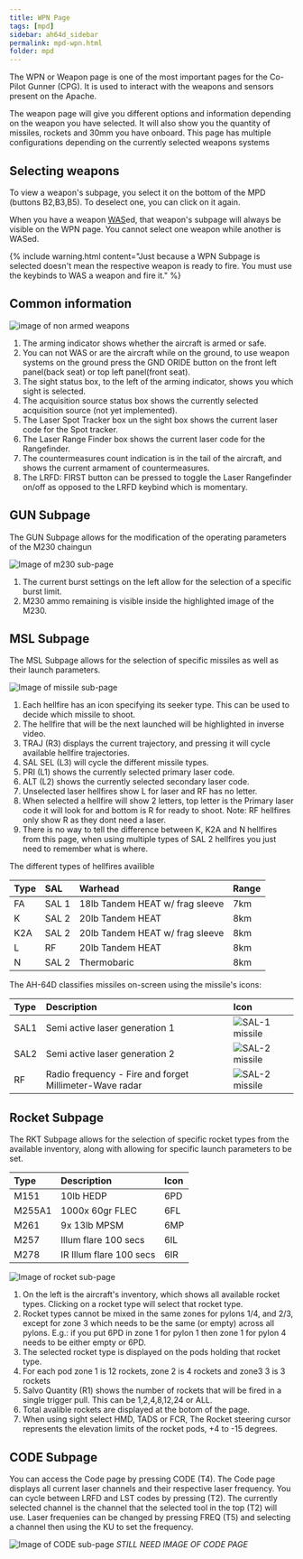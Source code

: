 ```yaml
---
title: WPN Page
tags: [mpd]
sidebar: ah64d_sidebar
permalink: mpd-wpn.html
folder: mpd
---
```


The WPN or Weapon page is one of the most important pages for the Co-Pilot Gunner (CPG). It is used to interact with the weapons and sensors present on the Apache.

The weapon page will give you different options and information depending on the weapon you have selected. It will also show you the quantity of missiles, rockets and 30mm you have onboard. This page has multiple configurations depending on the currently selected weapons systems

## Selecting weapons

To view a weapon's subpage, you select it on the bottom of the MPD (buttons B2,B3,B5). To deselect one, you can click on it again.

When you have a weapon [WAS](weapons-was.html)ed, that weapon's subpage will always be visible on the WPN page. You cannot select one weapon while another is WASed.

{% include warning.html content="Just because a WPN Subpage is selected doesn't mean the respective weapon is ready to fire. You must use the keybinds to WAS a weapon and fire it." %}

## Common information

![image of non armed weapons](/images/mpd/annot_page_wpn_safe.png)

1. The arming indicator shows whether the aircraft is armed or safe.
2. You can not WAS or are the aircraft while on the ground, to use weapon systems on the ground press the GND ORIDE button on the front left panel(back seat) or top left panel(front seat).
3. The sight status box, to the left of the arming indicator, shows you which sight is selected.
4. The acquisition source status box shows the currently selected acquisition source (not yet implemented).
5. The Laser Spot Tracker box un the sight box shows the current laser code for the Spot tracker.
6. The Laser Range Finder box shows the current laser code for the Rangefinder.
7. The countermeasures count indication is in the tail of the aircraft, and shows the current armament of countermeasures.
8. The LRFD: FIRST button can be pressed to toggle the Laser Rangefinder on/off as opposed to the LRFD keybind which is momentary.

## GUN Subpage

The GUN Subpage allows for the modification of the operating parameters of the M230 chaingun

![Image of m230 sub-page](/images/mpd/annot_page_wpn_m230.png)

1. The current burst settings on the left allow for the selection of a specific burst limit.
2. M230 ammo remaining is visible inside the highlighted image of the M230.

## MSL Subpage

The MSL Subpage allows for the selection of specific missiles as well as their launch parameters.

![Image of missile sub-page](/images/mpd/annot_page_wpn_msl.png)

1. Each hellfire has an icon specifying its seeker type. This can be used to decide which missile to shoot.
2. The hellfire that will be the next launched will be highlighted in inverse video.
3. TRAJ (R3) displays the current trajectory, and pressing it will cycle available hellfire trajectories.
4. SAL SEL (L3) will cycle the different missile types.
5. PRI (L1) shows the currently selected primary laser code. 
6. ALT (L2) shows the currently selected secondary laser code.
7. Unselected laser hellfires show L for laser and RF has no letter.
8. When selected a hellfire will show 2 letters, top letter is the Primary laser code it will look for and bottom is R for ready to shoot. Note: RF hellfires only show R as they dont need a laser.
9. There is no way to tell the difference between K, K2A and N hellfires from this page, when using multiple types of SAL 2 hellfires you just need to remember what is where.

The different types of hellfires availible

| Type | SAL | Warhead | Range | 
| :-- | :-- | :-- | :-- |
| FA | SAL 1 | 18lb Tandem HEAT w/ frag sleeve | 7km
| K | SAL 2 | 20lb Tandem HEAT | 8km
| K2A | SAL 2 | 20lb Tandem HEAT w/ frag sleeve | 8km
| L | RF | 20lb Tandem HEAT | 8km
| N | SAL 2 | Thermobaric | 8km

The AH-64D classifies missiles on-screen using the missile's icons:

| Type | Description | Icon |
| :-- | :-- | :-- |
| SAL1 | Semi active laser generation 1 | ![SAL-1 missile](images/tex/icons/114LINV_ca.png)
| SAL2 | Semi active laser generation 2 | ![SAL-2 missile](images/tex/icons/114LINV2_ca.png)
| RF | Radio frequency - Fire and forget Millimeter-Wave radar | ![SAL-2 missile](images/tex/icons/114RINV_ca.png)

## Rocket Subpage

The RKT Subpage allows for the selection of specific rocket types from the available inventory, along with allowing for specific launch parameters to be set.

| Type | Description | Icon |
| :-- | :-- | :-- |
| M151 | 10lb HEDP | 6PD
| M255A1 | 1000x 60gr FLEC | 6FL
| M261 | 9x 13lb MPSM | 6MP
| M257 | Illum flare 100 secs | 6IL
| M278 | IR Illum flare 100 secs | 6IR

![Image of rocket sub-page](/images/mpd/annot_page_wpn_rkt.png)

1. On the left is the aircraft's inventory, which shows all available rocket types. Clicking on a rocket type will select that rocket type.
2. Rocket types cannot be mixed in the same zones for pylons 1/4, and 2/3, except for zone 3 which needs to be the same (or empty) across all pylons. E.g.: if you put 6PD in zone 1 for pylon 1 then zone 1 for pylon 4 needs to be either empty or 6PD.
3. The selected rocket type is displayed on the pods holding that rocket type.
4. For each pod zone 1 is 12 rockets, zone 2 is 4 rockets and zone3 3 is 3 rockets
4. Salvo Quantity (R1) shows the number of rockets that will be fired in a single trigger pull. This can be 1,2,4,8,12,24 or ALL.
5. Total avalible rockets are displayed at the botom of the page.
6. When using sight select HMD, TADS or FCR, The Rocket steering cursor represents the elevation limits of the rocket pods, +4 to -15 degrees.

## CODE Subpage

You can access the Code page by pressing CODE (T4). The Code page displays all current laser channels and their respective laser frequency. You can cycle between LRFD and LST codes by pressing (T2). The currently selected channel is the channel that the selected tool in the top (T2) will use. Laser frequenies can be changed by pressing FREQ (T5) and selecting a channel then using the KU to set the frequency.

![Image of CODE sub-page](/images/mpd/annot_page_wpn_code.png)
*STILL NEED IMAGE OF CODE PAGE*